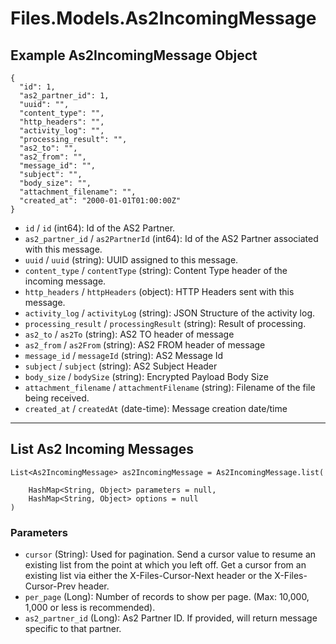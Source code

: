 # Files.Models.As2IncomingMessage

## Example As2IncomingMessage Object

```
{
  "id": 1,
  "as2_partner_id": 1,
  "uuid": "",
  "content_type": "",
  "http_headers": "",
  "activity_log": "",
  "processing_result": "",
  "as2_to": "",
  "as2_from": "",
  "message_id": "",
  "subject": "",
  "body_size": "",
  "attachment_filename": "",
  "created_at": "2000-01-01T01:00:00Z"
}
```

* `id` / `id`  (int64): Id of the AS2 Partner.
* `as2_partner_id` / `as2PartnerId`  (int64): Id of the AS2 Partner associated with this message.
* `uuid` / `uuid`  (string): UUID assigned to this message.
* `content_type` / `contentType`  (string): Content Type header of the incoming message.
* `http_headers` / `httpHeaders`  (object): HTTP Headers sent with this message.
* `activity_log` / `activityLog`  (string): JSON Structure of the activity log.
* `processing_result` / `processingResult`  (string): Result of processing.
* `as2_to` / `as2To`  (string): AS2 TO header of message
* `as2_from` / `as2From`  (string): AS2 FROM header of message
* `message_id` / `messageId`  (string): AS2 Message Id
* `subject` / `subject`  (string): AS2 Subject Header
* `body_size` / `bodySize`  (string): Encrypted Payload Body Size
* `attachment_filename` / `attachmentFilename`  (string): Filename of the file being received.
* `created_at` / `createdAt`  (date-time): Message creation date/time


---

## List As2 Incoming Messages

```
List<As2IncomingMessage> as2IncomingMessage = As2IncomingMessage.list(
    
    HashMap<String, Object> parameters = null,
    HashMap<String, Object> options = null
)
```

### Parameters

* `cursor` (String): Used for pagination.  Send a cursor value to resume an existing list from the point at which you left off.  Get a cursor from an existing list via either the X-Files-Cursor-Next header or the X-Files-Cursor-Prev header.
* `per_page` (Long): Number of records to show per page.  (Max: 10,000, 1,000 or less is recommended).
* `as2_partner_id` (Long): As2 Partner ID.  If provided, will return message specific to that partner.

